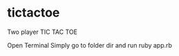 # tictactoe


Two player TIC TAC TOE 

Open Terminal
Simply go to folder dir and run     ruby app.rb
